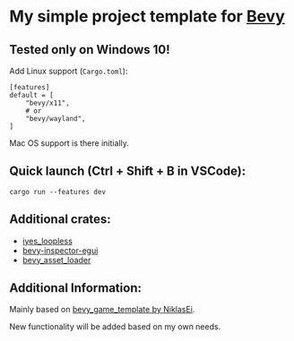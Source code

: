 # My simple project template for [Bevy](https://github.com/bevyengine/bevy)

## Tested only on Windows 10!
Add Linux support (```Cargo.toml```):
```
[features]
default = [
    "bevy/x11",
    # or
    "bevy/wayland",
]
```
Mac OS support is there initially.

## Quick launch (Ctrl + Shift + B in VSCode):
```
cargo run --features dev
```

## Additional crates:
* [iyes_loopless](https://github.com/IyesGames/iyes_loopless)
* [bevy-inspector-egui](https://github.com/jakobhellermann/bevy-inspector-egui)
* [bevy_asset_loader](https://github.com/NiklasEi/bevy_asset_loader)

## Additional Information:
Mainly based on [bevy_game_template by NiklasEi](https://github.com/NiklasEi/bevy_game_template).

New functionality will be added based on my own needs.